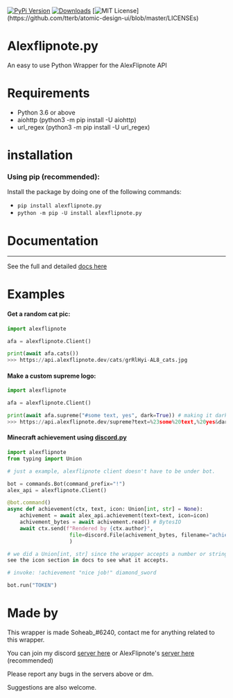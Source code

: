 [![PyPi Version](https://img.shields.io/pypi/v/alexflipnote.py.svg)](https://pypi.python.org/pypi/alexflipnote.py/)
[![Downloads](https://pepy.tech/badge/alexflipnote-py)](https://pepy.tech/project/alexflipnote-py)
[![MIT License](https://img.shields.io/apm/l/atomic-design-ui.svg?)](https://github.com/tterb/atomic-design-ui/blob/master/LICENSEs)


# Alexflipnote.py
 An easy to use Python Wrapper for the AlexFlipnote API


# Requirements
- Python 3.6 or above
- aiohttp (python3 -m pip install -U aiohttp)
- url_regex (python3 -m pip install -U url_regex)

# installation

### Using pip (recommended):
Install the package by doing one of the following commands:

- `pip install alexflipnote.py`
- `python -m pip -U install alexflipnote.py`

# Documentation
---
See the full and detailed [docs here](https://github.com/Soheab/alexflipnote.py/blob/master/docs.md)

# Examples

#### Get a random cat pic:

```py
import alexflipnote

afa = alexflipnote.Client()

print(await afa.cats())
>>> https://api.alexflipnote.dev/cats/grRlHyi-AL8_cats.jpg
``` 

#### Make a custom supreme logo:

```py
import alexflipnote

afa = alexflipnote.Client()

print(await afa.supreme("#some text, yes", dark=True)) # making it dark, there is also light option.
>>> https://api.alexflipnote.dev/supreme?text=%23some%20text,%20yes&dark=true
``` 

#### Minecraft achievement using [discord.py](https://github.com/Rapptz/discord.py)

```py
import alexflipnote
from typing import Union

# just a example, alexflipnote client doesn't have to be under bot.

bot = commands.Bot(command_prefix="!")
alex_api = alexflipnote.Client()

@bot.command()
async def achievement(ctx, text, icon: Union[int, str] = None): 
    achivement = await alex_api.achievement(text=text, icon=icon)
    achivement_bytes = await achivement.read() # BytesIO
    await ctx.send(f"Rendered by {ctx.author}",
                    file=discord.File(achivement_bytes, filename="achievement.png")
                    )

# we did a Union[int, str] since the wrapper accepts a number or string for the icon, 
see the icon section in docs to see what it accepts.

# invoke: !achievement "nice job!" diamond_sword

bot.run("TOKEN")
```
# Made by

This wrapper is made Soheab_#6240, contact me for anything related to this wrapper.

You can join my discord [server here](https://discord.gg/yCzcfju) or 
AlexFlipnote's [server here](https://discord.gg/alexflipnote) (recommended)

Please report any bugs in the servers above or dm.

Suggestions are also welcome.

